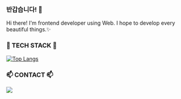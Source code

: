 ### 반갑습니다! 👋

Hi there! I'm frontend developer using Web.
I hope to develop every beautiful things.✨


### 🌱 TECH STACK 🌱

[![Top Langs](https://github-readme-stats.vercel.app/api/top-langs/?username=BbbGoat&layout=donut)](https://github.com/anuraghazra/github-readme-stats)

### 📫 CONTACT 📫
<a href="oomi9421@gmail.com"><img src="https://img.shields.io/badge/oomi9421@gmail.com-EA4335?style=flat-square&logo=gmail&logoColor=white"/></a>


<!--
- 🔭 I’m currently working on ...
- 🌱 I’m currently learning ...
- 👯 I’m looking to collaborate on ...
- 🤔 I’m looking for help with ...
- 💬 Ask me about ...
- 📫 How to reach me: ...
- 😄 Pronouns: ...
- ⚡ Fun fact: ...
-->
